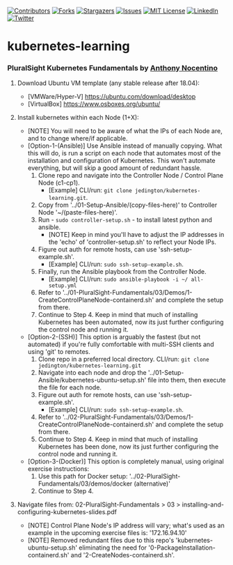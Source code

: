 <!-- PROJECT SHIELDS -->
<!-- https://www.markdownguide.org/basic-syntax/#reference-style-links -->
[![Contributors][contributors-shield]][contributors-url]
[![Forks][forks-shield]][forks-url]
[![Stargazers][stars-shield]][stars-url]
[![Issues][issues-shield]][issues-url]
[![MIT License][license-shield]][license-url]
[![LinkedIn][linkedin-shield]][linkedin-url]
[![Twitter][twitter-shield]][twitter-url]

# kubernetes-learning

### PluralSight Kubernetes Fundamentals by [Anthony Nocentino](https://app.pluralsight.com/profile/author/anthony-nocentino)

1. Download Ubuntu VM template (any stable release after 18.04):
    - [VMWare/Hyper-V] https://ubuntu.com/download/desktop
    - [VirtualBox] https://www.osboxes.org/ubuntu/

2. Install kubernetes within each Node (1+X):
    - [NOTE] You will need to be aware of what the IPs of each Node are, and to change where/if applicable.
    - [Option-1-(Ansible)] Use Ansible instead of manually copying. What this will do, is run a script on each node that automates most of the installation and configuration of Kubernetes. This won't automate everything, but will skip a good amount of redundant hassle.
        1. Clone repo and navigate into the Controller Node / Control Plane Node (c1-cp1). 
            - [Example] CLI/run: `git clone jedington/kubernetes-learning.git`.
        2. Copy from '../01-Setup-Ansible/(copy-files-here)' to Controller Node '~/(paste-files-here)'. 
        3. Run - `sudo controller-setup.sh` - to install latest python and ansible. 
            - [NOTE] Keep in mind you'll have to adjust the IP addresses in the 'echo' of 'controller-setup.sh' to reflect your Node IPs.
        4. Figure out auth for remote hosts, can use 'ssh-setup-example.sh'.
            - [Example] CLI/run: `sudo ssh-setup-example.sh`.
        5. Finally, run the Ansible playbook from the Controller Node.
            - [Example] CLI/run: `sudo ansible-playbook -i ~/ all-setup.yml` 
        6. Refer to '../01-PluralSight-Fundamentals/03/Demos/1-CreateControlPlaneNode-containerd.sh' and complete the setup from there.
        7. Continue to Step 4. Keep in mind that much of installing Kubernetes has been automated, now its just further configuring the control node and running it.
    - [Option-2-(SSH)] This option is arguably the fastest (but not automated) if you're fully comfortable with multi-SSH clients and using 'git' to remotes.
        1. Clone repo in a preferred local directory. CLI/run: `git clone jedington/kubernetes-learning.git`
        2. Navigate into each node and drop the '../01-Setup-Ansible/kubernetes-ubuntu-setup.sh' file into them, then execute the file for each node.
        3. Figure out auth for remote hosts, can use 'ssh-setup-example.sh'.
            - [Example] CLI/run: `sudo ssh-setup-example.sh`.
        4. Refer to '../02-PluralSight-Fundamentals/03/Demos/1-CreateControlPlaneNode-containerd.sh' and complete the setup from there.
        5. Continue to Step 4. Keep in mind that much of installing Kubernetes has been done, now its just further configuring the control node and running it.
    - [Option-3-(Docker)] This option is completely manual, using  original exercise instructions:
        1. Use this path for Docker setup: '../02-PluralSight-Fundamentals/03/demos/docker (alternative)'
        2. Continue to Step 4.

3. Navigate files from: 02-PluralSight-Fundamentals > 03 > installing-and-configuring-kubernetes-slides.pdf
    - [NOTE] Control Plane Node's IP address will vary; what's used as an example in the upcoming exercise files is: '172.16.94.10'
    - [NOTE] Removed redundant files due to this repo's 'kubernetes-ubuntu-setup.sh' eliminating the need for '0-PackageInstallation-containerd.sh' and '2-CreateNodes-containerd.sh'.


<!-- MARKDOWN LINKS & IMAGES -->
<!-- https://www.markdownguide.org/basic-syntax/#reference-style-links -->
[contributors-shield]: https://img.shields.io/github/contributors/jedington/kubernetes-learning.svg?style=for-the-badge
[contributors-url]: https://github.com/jedington/kubernetes-learning/graphs/contributors
[forks-shield]: https://img.shields.io/github/forks/jedington/kubernetes-learning.svg?style=for-the-badge
[forks-url]: https://github.com/jedington/kubernetes-learning/network/members
[stars-shield]: https://img.shields.io/github/stars/jedington/kubernetes-learning.svg?style=for-the-badge
[stars-url]: https://github.com/jedington/kubernetes-learning/stargazers
[issues-shield]: https://img.shields.io/github/issues/jedington/kubernetes-learning.svg?style=for-the-badge
[issues-url]: https://github.com/jedington/kubernetes-learning/issues
[license-shield]: https://img.shields.io/github/license/jedington/kubernetes-learning.svg?style=for-the-badge
[license-url]: https://github.com/jedington/kubernetes-learning/blob/master/LICENSE
[linkedin-shield]: https://img.shields.io/badge/-LinkedIn-black.svg?style=for-the-badge&logo=linkedin&colorB=555
[linkedin-url]: https://www.linkedin.com/in/julian-edington/
[twitter-shield]: https://img.shields.io/twitter/follow/arcanicvoid?style=for-the-badge&logo=twitter&colorB=555
[twitter-url]: https://twitter.com/arcanicvoid
